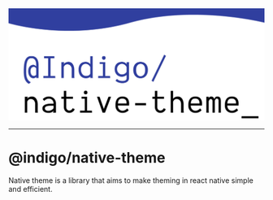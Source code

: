 <img src="assets/indigonative-theme2.png">
<hr/>

# @indigo/native-theme

Native theme is a library that aims to make theming in react native simple and efficient.
